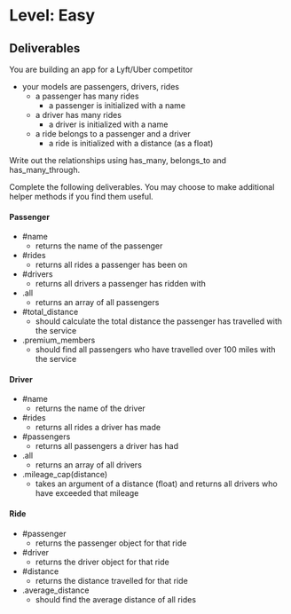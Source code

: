 # Level: Easy

## Deliverables

You are building an app for a Lyft/Uber competitor

- your models are passengers, drivers, rides
  - a passenger has many rides
    - a passenger is initialized with a name 
  - a driver has many rides
    - a driver is initialized with a name 
  - a ride belongs to a passenger and a driver
    - a ride is initialized with a distance (as a float)

Write out the relationships using has_many, belongs_to and has_many_through.

Complete the following deliverables.  You may choose to make additional helper methods if you find them useful.

#### Passenger

- #name 
  - returns the name of the passenger
- #rides
  - returns all rides a passenger has been on
- #drivers
  - returns all drivers a passenger has ridden with
- .all
  - returns an array of all passengers
- #total_distance
  - should calculate the total distance the passenger has travelled with the
    service
- .premium_members
  - should find all passengers who have travelled over 100 miles with the service

#### Driver

- #name 
  - returns the name of the driver
- #rides
  - returns all rides a driver has made
- #passengers
  - returns all passengers a driver has had
- .all
  - returns an array of all drivers
- .mileage_cap(distance)
  - takes an argument of a distance (float) and returns all drivers who have exceeded that mileage

#### Ride

- #passenger
  - returns the passenger object for that ride
- #driver
  - returns the driver object for that ride
- #distance
  - returns the distance travelled for that ride
- .average_distance
  - should find the average distance of all rides
